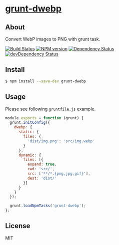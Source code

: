 # [grunt-dwebp](https://www.npmjs.org/package/grunt-dwebp)

## About

Convert WebP images to PNG with grunt task.

[![Build Status](https://travis-ci.org/1000ch/grunt-dwebp.svg?branch=master)](https://travis-ci.org/1000ch/grunt-dwebp)
[![NPM version](https://badge.fury.io/js/grunt-dwebp.svg)](http://badge.fury.io/js/grunt-dwebp)
[![Dependency Status](https://david-dm.org/1000ch/grunt-dwebp.svg)](https://david-dm.org/1000ch/grunt-dwebp)
[![devDependency Status](https://david-dm.org/1000ch/grunt-dwebp/dev-status.svg)](https://david-dm.org/1000ch/grunt-dwebp#info=devDependencies)

## Install

```sh
$ npm install --save-dev grunt-dwebp
```

## Usage

Please see following `gruntfile.js` example.

```js
module.exports = function (grunt) {
  grunt.initConfig({
    dwebp: {
      static: {
        files: { 
          'dist/img.png': 'src/img.webp'
        }
      },
      dynamic: {
        files: [{
          expand: true,
          cwd: 'src/', 
          src: ['**/*.{png,jpg,gif}'],
          dest: 'dist/'
        }]
      }
    }
  });

  grunt.loadNpmTasks('grunt-dwebp');
};
```

## License

MIT